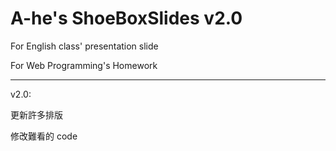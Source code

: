 # A-he's ShoeBoxSlides v2.0

For English class' presentation slide

For Web Programming's Homework

---

v2.0:

更新許多排版

修改難看的 code
